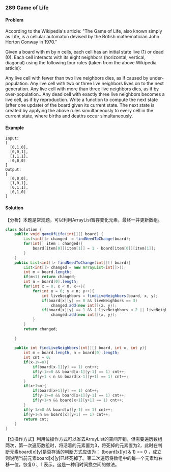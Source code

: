 ### 289 Game of Life

#### Problem
According to the Wikipedia's article: "The Game of Life, also known simply as Life, is a cellular automaton devised by the British mathematician John Horton Conway in 1970."

Given a board with m by n cells, each cell has an initial state live (1) or dead (0). Each cell interacts with its eight neighbors (horizontal, vertical, diagonal) using the following four rules (taken from the above Wikipedia article):

Any live cell with fewer than two live neighbors dies, as if caused by under-population.
Any live cell with two or three live neighbors lives on to the next generation.
Any live cell with more than three live neighbors dies, as if by over-population..
Any dead cell with exactly three live neighbors becomes a live cell, as if by reproduction.
Write a function to compute the next state (after one update) of the board given its current state. The next state is created by applying the above rules simultaneously to every cell in the current state, where births and deaths occur simultaneously.


#### Example
```
Input: 
[
  [0,1,0],
  [0,0,1],
  [1,1,1],
  [0,0,0]
]
Output: 
[
  [0,0,0],
  [1,0,1],
  [0,1,1],
  [0,1,0]
]
```


#### Solution
【分析】本题是常规题，可以利用ArrayList暂存变化元素，最终一并更新数组。

``` java
class Solution {
    public void gameOfLife(int[][] board) {
        List<int[]> changed  = findNeedToChange(board);
        for(int[] item : changed){
            board[item[0]][item[1]] = 1 - board[item[0]][item[1]];
        }
    }
    public List<int[]> findNeedToChange(int[][] board){
        List<int[]> changed = new ArrayList<int[]>();
        int m = board.length; 
        if(m<1) return changed;
        int n = board[0].length;
        for(int x = 0; x < m; x++){
            for(int y = 0; y < n; y++){
                int liveNeighbors = findLiveNeighbors(board, x, y);
                if(board[x][y] == 0 && liveNeighbors == 3)
                    changed.add(new int[]{x, y});
                if(board[x][y] == 1 && ( liveNeighbors < 2 || liveNeighbors > 3 ))
                    changed.add(new int[]{x, y});
            }
        }
        return changed;
        
    }
    
    public int findLiveNeighbors(int[][] board, int x, int y){
        int m = board.length, n = board[0].length;
        int cnt = 0;
        if(x-1>=0){
            if(board[x-1][y] == 1) cnt++;
            if(y-1>=0 && board[x-1][y-1] == 1) cnt++;
            if(y+1 < n && board[x-1][y+1] == 1) cnt++;
        }
        if(x+1<m){
            if(board[x+1][y] == 1) cnt++;
            if(y-1>=0 && board[x+1][y-1] == 1) cnt++;
            if(y+1<n && board[x+1][y+1] == 1) cnt++;
        }
        if(y-1>=0 && board[x][y-1] == 1) cnt++;
        if(y+1<n && board[x][y+1] == 1) cnt++;
        return cnt;
    }
}

```

【位操作方式】利用位操作方式可以省去ArrayList的空间开销，但需要遍历数组两次，第一次遍历数组时，将活着的元素置为3，将死掉的元素置为2，此时在判断元素board[x][y]是否存活的判断方式应该为：
(board[x][y] & 1) == 0 ，成立则说明当前元素board[x][y]已经死掉了。第二次遍历将数组中的每一个元素均右移一位，恢复0 、1 表示。这是一种用时间换空间的做法。